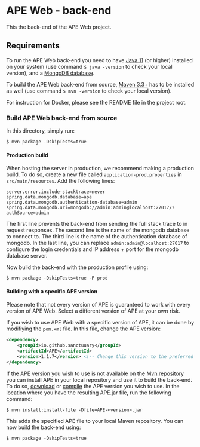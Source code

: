 # APE Web - back-end

This the back-end of the APE Web project.

## Requirements

To run the APE Web back-end you need to have [Java 11](https://www.oracle.com/java/technologies/javase-downloads.html#JDK11) (or higher) installed on your system (use command `$ java -version` to check your local version),
and a [MongoDB database](https://www.mongodb.com/try/download/community).

To build the APE Web back-end from source, [Maven 3.3+](https://maven.apache.org/download.cgi) has to be installed as well (use command `$ mvn -version` to check your local version).

For instruction for Docker, please see the README file in the project root.

### Build APE Web back-end from source

In this directory, simply run:
````shell
$ mvn package -DskipTests=true
````

#### Production build

When hosting the server in production, we recommend making a production build.
To do so, create a new file called `application-prod.properties` in `src/main/resources`.
Add the following lines:
````shell
server.error.include-stacktrace=never
spring.data.mongodb.database=ape
spring.data.mongodb.authentication-database=admin
spring.data.mongodb.uri=mongodb://admin:admin@localhost:27017/?authSource=admin
````
The first line prevents the back-end from sending the full stack trace to in request responses.
The second line is the name of the mongodb database to connect to.
The third line is the name of the authentication database of mongodb.
In the last line, you can replace `admin:admin@localhost:27017` to configure the login credentials and IP address + port for the mongodb database server.

Now build the back-end with the production profile using:
````shell
$ mvn package -DskipTests=true -P prod
````

#### Building with a specific APE version

Please note that not every version of APE is guaranteed to work with every version of APE Web.
Select a different version of APE at your own risk.

If you wish to use APE Web with a specific version of APE, it can be done by modifiying the `pom.xml` file.
In this file, change the APE version:
```xml
<dependency>
    <groupId>io.github.sanctuuary</groupId>
    <artifactId>APE</artifactId>
    <version>1.1.7</version> <!-- Change this version to the preferred version -->
</dependency>
```
If the APE version you wish to use is not available on the [Mvn repository](https://mvnrepository.com/artifact/io.github.sanctuuary/APE)
you can install APE in your local repository and use it to build the back-end.
To do so, [download](https://github.com/sanctuuary/APE#releases)
or [compile](https://github.com/sanctuuary/APE#build-ape-from-source-using-maven) the APE version you wish to use.
In the location where you have the resulting APE.jar file, run the following command:
````shell
$ mvn install:install-file -Dfile=APE-<version>.jar
````
This adds the specified APE file to your local Maven repository.
You can now build the back-end using:
````shell
$ mvn package -DskipTests=true
````
